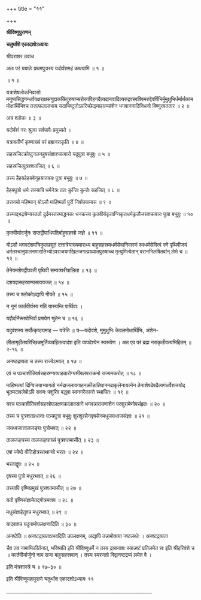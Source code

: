 +++
title = "११"

+++

**श्रीविष्णुपुराणम्**

**चतुर्थांशे एकादशोऽध्यायः**

श्रीपराशर उवाच

अतः परं ययातेः प्रथमपुत्रस्य यदोर्वंशमहं कथयामि ॥ १ ॥

॥ १ ॥

यत्राशेषलोकनिवासो मनुष्यसिद्धगन्धर्वयक्षराक्षसगुह्यककिंपुरुषाप्सरोरगविहगदैत्यदानवादित्यरुद्रवस्वश्विमरुद्देवर्षिभिर्मुमुक्षुभिर्धर्मार्थकाममोक्षार्थिभिश्च तत्तत्फललाभाय सदाभिष्टुतोऽपरिच्छेद्यमाहात्म्यांशेन भगवाननादिनिधनो विष्णुरवततार ॥ २ ॥

अत्र श्लोकः ॥ ३ ॥

यदोर्वंशं नरः श्रुत्वा सर्वपापैः प्रमुच्यते ।

यत्रावतीर्णं कृष्णाख्यं परं ब्रह्मनराकृति ॥ ४ ॥

सहस्रजित्क्रोष्टुनलनहुषसंज्ञाश्चात्वारो यदुपुत्रा बभुवुः ॥ ५ ॥

सहस्रजित्पुत्रश्शतजित् ॥ ६ ॥

तस्य हैहयहेहयवेणुहयास्त्रयः पुत्रा बभूवुः ॥ ७ ॥

हैहयपुत्रो धर्मः तस्यापि धर्मनेत्रः ततः कुन्तिः कुन्तेः सहजित् ॥ ८ ॥

तत्तनयो महिष्मान् योऽसौ माहिष्मतों पुरीं निर्वापयामास ॥ ९ ॥

तस्माद्भद्रश्रेण्यस्ततो दुर्दमस्तस्माद्धनकः धनकस्य कृतवीर्यकृताग्निकृतधर्मकृतौजसश्चत्वारः पुत्रा बभूवुः ॥ १० ॥

कृतवीर्यादर्जुनः सप्तद्वीपाधिपतिर्बाहुसहस्रो जज्ञे ॥ ११ ॥

योऽसौ भगवदंशमत्रिकुलप्रसूतं दत्तात्रेयाख्यमाराध्य बाहुसहस्रमधर्मसेवानिवारणं स्वधर्मसेवित्वं रणे पृथिवीजयं धर्मतश्चानुपालनमारातिभ्योऽपराजयमखिलजगत्प्रख्यातपुरुषाच्च मृत्युमित्येतान् वरानभिलषितवांन् लेभे च ॥ १२ ॥

तेनेयमशेषद्वीपवती पृथिवी सम्यक्परीपालिता ॥ १३ ॥

दशयज्ञसहस्राण्यसावयजत् ॥ १४ ॥

तस्य च श्लोकोऽद्यापि गीयते ॥ १५ ॥

न नूनं कार्तवीर्यस्य गतिं यास्यन्ति पार्थिवाः ।

यज्ञैर्दानैस्तपोभिर्वा प्रश्रयेण श्रुतेन च ॥ १६ ॥

यदुवंशस्य सर्वोत्कृष्ट्यमाह — यत्रेति ॥ त्र—यदोवंशे, मुमुक्षुभिः केवलमोक्षार्थिभिः, अंशेन-

लीलागृहीतपरिच्छिन्नमूर्तिव्यवहितत्वादंश इति व्यपदेश्येन स्वरूपेण । अत एव परं ब्रह्म नराकृतीवत्यभिहितम् ॥ २-१६ ॥

अनष्टद्रव्यता च तस्य राज्येऽभवत् ॥ १७ ॥

एवं च पञ्चाशीतिवर्षसहस्रण्यव्याहतारोग्यश्रीबलपराक्रमो राज्यमकरोत् ॥ १८ ॥

माहिष्मत्यां दिग्विजयाभ्यागतो नर्मदाजलावगाहनक्रीडातिपानमदाकृलेनायत्नेन तेनाशेषदेवदैत्यगंधर्वेशजयोद् भूतमदावलेपोऽपि रावणः पशुरिव बद्ध्वा स्वनगरैकान्ते स्थापितः ॥ १९ ॥

यश्च पञ्चाशीतिवर्शसहस्रोपलक्षणकालावसाने भगवन्नारायणांशेन परशुरामेणोपसंहृतः ॥ २० ॥

तस्य च पुत्रशतप्रधानाः पञ्चपुत्रा बभूवुः शुरशूरसेनवृषसेनमधुजयध्वजसंज्ञाः ॥ २१ ॥

जयध्वजात्तालजङ्घः पुत्रोभवत् ॥ २२ ॥

तालजङ्घस्य तालजङ्घाख्यं पुत्रशतमासीत् ॥ २३ ॥

एषां ज्येष्ठे वीतिहोत्रस्तथान्यो भरतः ॥ २४ ॥

भरताद्वृषः ॥ २५ ॥

वृषस्य पुत्रो मधुरभवत् ॥ २६ ॥

तस्यापि वृष्णिप्रमुखं पुत्रशतमासीत् ॥ २७ ॥

यतो वृष्णिसंज्ञामेतद्गोत्रमवाप ॥ २८ ॥

मधुसंज्ञाहेतुश्च मधुरभवत् ॥ २९ ॥

यादवाश्च यदुनामोपलक्षणादिति ॥ ३० ॥

अनष्टेति ॥ अनष्टद्रव्यताऽभवदिति उपलक्षणम्, अद्यापि तन्नामोक्त्या नष्टलब्धेः । अनष्टद्रव्यता

चैव तव नामाभिकीर्तनात्, भविष्यति इति श्रीविष्णुधर्मे न तस्य द्रव्यनाशः स्यान्नष्टं प्रतिलमेत सः इति श्रीहरिवंशे च ॥ कार्तवीर्यार्जुनो नाम राजा बाहुसहस्रवान् । तस्य स्मरणतो विद्वानष्टद्रव्यं लमेत वै ।

इति मंत्रशास्त्रे च ॥ १७–३० ॥

इति श्रीविष्णुमहापुराणे चतुर्थांश एकादशोऽध्यायः ११

\_\_\_\_\_\_\_\_\_\_\_\_\_\_\_\_\_\_\_\_\_\_\_\_\_\_\_\_\_\_\_\_\_\_\_\_\_\_\_\_\_\_\_\_\_\_\_\_\_\_\_\_\_\_\_\_\_\_\_\_\_
